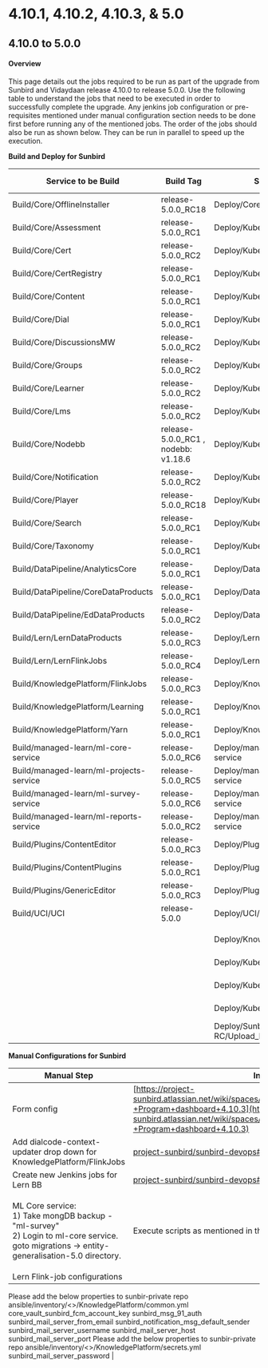 # 4.10.1, 4.10.2, 4.10.3, & 5.0

## 4.10.0 to 5.0.0

#### Overview <a href="#user-content-overview" id="user-content-overview"></a>

This page details out the jobs required to be run as part of the upgrade from Sunbird and Vidaydaan release 4.10.0 to release 5.0.0. Use the following table to understand the jobs that need to be executed in order to successfully complete the upgrade. Any jenkins job configuration or pre-requisites mentioned under manual configuration section needs to be done first before running any of the mentioned jobs. The order of the jobs should also be run as shown below. They can be run in parallel to speed up the execution.

**Build and Deploy for Sunbird**

| Service to be Build                     | Build Tag                            | Service to Deploy                        | Deploy Tag         | Comments         |
| --------------------------------------- | ------------------------------------ | ---------------------------------------- | ------------------ | ---------------- |
| Build/Core/OfflineInstaller             | release-5.0.0\_RC18                  | Deploy/Core/OfflineInstaller             | release-5.0.0\_RC2 |                  |
| Build/Core/Assessment                   | release-5.0.0\_RC1                   | Deploy/Kubernetes/Assessment             | release-5.0.0\_RC2 |                  |
| Build/Core/Cert                         | release-5.0.0\_RC2                   | Deploy/Kubernetes/Cert                   | release-5.0.0\_RC2 |                  |
| Build/Core/CertRegistry                 | release-5.0.0\_RC1                   | Deploy/Kubernetes/CertRegistry           | release-5.0.0\_RC2 |                  |
| Build/Core/Content                      | release-5.0.0\_RC1                   | Deploy/Kubernetes/Content                | release-5.0.0\_RC2 |                  |
| Build/Core/Dial                         | release-5.0.0\_RC1                   | Deploy/Kubernetes/Dial                   | release-5.0.0\_RC2 |                  |
| Build/Core/DiscussionsMW                | release-5.0.0\_RC2                   | Deploy/Kubernetes/DiscussionsMW          | release-5.0.0\_RC2 |                  |
| Build/Core/Groups                       | release-5.0.0\_RC2                   | Deploy/Kubernetes/Groups                 | release-5.0.0\_RC2 |                  |
| Build/Core/Learner                      | release-5.0.0\_RC2                   | Deploy/Kubernetes/Learner                | release-5.0.0\_RC2 |                  |
| Build/Core/Lms                          | release-5.0.0\_RC2                   | Deploy/Kubernetes/Lms                    | release-5.0.0\_RC2 |                  |
| Build/Core/Nodebb                       | release-5.0.0\_RC1 , nodebb: v1.18.6 | Deploy/Kubernetes/Nodebb                 | release-5.0.0\_RC2 |                  |
| Build/Core/Notification                 | release-5.0.0\_RC2                   | Deploy/Kubernetes/Notification           | release-5.0.0\_RC2 |                  |
| Build/Core/Player                       | release-5.0.0\_RC18                  | Deploy/Kubernetes/Player                 | release-5.0.0\_RC2 |                  |
| Build/Core/Search                       | release-5.0.0\_RC1                   | Deploy/Kubernetes/Search                 | release-5.0.0\_RC2 |                  |
| Build/Core/Taxonomy                     | release-5.0.0\_RC1                   | Deploy/Kubernetes/Taxonomy               | release-5.0.0\_RC2 |                  |
| Build/DataPipeline/AnalyticsCore        | release-5.0.0\_RC1                   | Deploy/DataPipeline/AnalyticsCore        | release-5.0.0\_RC1 |                  |
| Build/DataPipeline/CoreDataProducts     | release-5.0.0\_RC1                   | Deploy/DataPipeline/CoreDataProducts     | release-5.0.0\_RC1 |                  |
| Build/DataPipeline/EdDataProducts       | release-5.0.0\_RC2                   | Deploy/DataPipeline/EdDataProducts       | release-5.0.0\_RC1 |                  |
| Build/Lern/LernDataProducts             | release-5.0.0\_RC3                   | Deploy/Lern/LernDataProducts             | release-5.0.0\_RC3 | New Lern BB jobs |
| Build/Lern/LernFlinkJobs                | release-5.0.0\_RC4                   | Deploy/Lern/LernFlinkJobs                | release-5.0.0\_RC4 | New Lern BB jobs |
| Build/KnowledgePlatform/FlinkJobs       | release-5.0.0\_RC3                   | Deploy/KnowledgePlatform/FlinkJobs       | release-5.0.0\_RC2 |                  |
| Build/KnowledgePlatform/Learning        | release-5.0.0\_RC1                   | Deploy/KnowledgePlatform/Learning        | release-5.0.0\_RC2 |                  |
| Build/KnowledgePlatform/Yarn            | release-5.0.0\_RC1                   | Deploy/KnowledgePlatform/Yarn            | release-5.0.0\_RC2 |                  |
| Build/managed-learn/ml-core-service     | release-5.0.0\_RC6                   | Deploy/managed-learn/ml-core-service     | release-5.0.0\_RC2 |                  |
| Build/managed-learn/ml-projects-service | release-5.0.0\_RC5                   | Deploy/managed-learn/ml-projects-service | release-5.0.0\_RC2 |                  |
| Build/managed-learn/ml-survey-service   | release-5.0.0\_RC6                   | Deploy/managed-learn/ml-survey-service   | release-5.0.0\_RC2 |                  |
| Build/managed-learn/ml-reports-service  | release-5.0.0\_RC2                   | Deploy/managed-learn/ml-reports-service  | release-5.0.0\_RC2 |                  |
| Build/Plugins/ContentEditor             | release-5.0.0\_RC3                   | Deploy/Plugins/ContentEditor             | release-5.0.0\_RC2 |                  |
| Build/Plugins/ContentPlugins            | release-5.0.0\_RC1                   | Deploy/Plugins/ContentPlugins            | release-5.0.0\_RC2 |                  |
| Build/Plugins/GenericEditor             | release-5.0.0\_RC3                   | Deploy/Plugins/GenericEditor             | release-5.0.0\_RC2 |                  |
| Build/UCI/UCI                           | release-5.0.0                        | Deploy/UCI/UCI                           | release-5.0.0\_RC2 |                  |
|                                         |                                      |                                          |                    |                  |
|                                         |                                      | Deploy/KnowledgePlatform/KafkaSetup      | release-5.0.0\_RC2 |                  |
|                                         |                                      | Deploy/Kubernetes/Keycloak               | release-5.0.0\_RC2 |                  |
|                                         |                                      | Deploy/Kubernetes/DialUploadSchema       | release-5.0.0\_RC2 |                  |
|                                         |                                      | Deploy/Kubernetes/PublicDIALSchema       | release-5.0.0\_RC2 |                  |
|                                         |                                      | Deploy/Sunbird-RC/Upload\_RC\_Schema     | release-5.0.0\_RC2 |                  |

**Manual Configurations for Sunbird**

| Manual Step                                                                                                                                            | Instruction                                                                                                                                                                                                                  |
| ------------------------------------------------------------------------------------------------------------------------------------------------------ | ---------------------------------------------------------------------------------------------------------------------------------------------------------------------------------------------------------------------------- |
| Form config                                                                                                                                            | [https://project-sunbird.atlassian.net/wiki/spaces/MC/pages/3222962177/Form+config+-+Program+dashboard+4.10.3](https://project-sunbird.atlassian.net/wiki/spaces/MC/pages/3222962177/Form+config+-+Program+dashboard+4.10.3) |
| Add dialcode-context-updater drop down for KnowledgePlatform/FlinkJobs                                                                                 | [project-sunbird/sunbird-devops#3470](https://github.com/project-sunbird/sunbird-devops/pull/3470)                                                                                                                           |
| Create new Jenkins jobs for Lern BB                                                                                                                    | [project-sunbird/sunbird-devops#3529](https://github.com/project-sunbird/sunbird-devops/pull/3529)                                                                                                                           |
| <p>ML Core service:<br>1) Take mongDB backup - "ml-survey"<br>2) Login to ml-core service. goto migrations -> entity-generalisation-5.0 directory.</p> | Execute scripts as mentioned in the README file inside this directory.                                                                                                                                                       |
| Lern Flink-job configurations                                                                                                                          |
Please add the below properties to sunbir-private repo ansible/inventory/<<env>>/KnowledgePlatform/common.yml
 core_vault_sunbird_fcm_account_key
 sunbird_msg_91_auth
 sunbird_mail_server_from_email
 sunbird_notification_msg_default_sender
 sunbird_mail_server_username
 sunbird_mail_server_host
 sunbird_mail_server_port
Please add the below properties to sunbir-private repo ansible/inventory/<<env>>/KnowledgePlatform/secrets.yml
 sunbird_mail_server_password
                                                                   |
